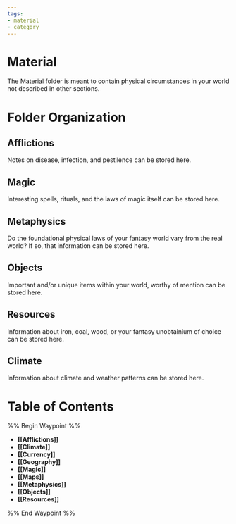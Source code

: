 ```yaml
---
tags:
- material
- category
---
```

# Material
The Material folder is meant to contain physical circumstances in your world not described in other sections. 
# Folder Organization
## Afflictions
Notes on disease, infection, and pestilence can be stored here.
## Magic
Interesting spells, rituals, and the laws of magic itself can be stored here.
## Metaphysics
Do the foundational physical laws of your fantasy world vary from the real world? If so, that information can be stored here.
## Objects
Important and/or unique items within your world, worthy of mention can be stored here.
## Resources
Information about iron, coal, wood, or your fantasy unobtainium of choice can be stored here.
## Climate
Information about climate and weather patterns can be stored here.
# Table of Contents
%% Begin Waypoint %%
- **[[Afflictions]]**
- **[[Climate]]**
- **[[Currency]]**
- **[[Geography]]**
- **[[Magic]]**
- **[[Maps]]**
- **[[Metaphysics]]**
- **[[Objects]]**
- **[[Resources]]**

%% End Waypoint %%
